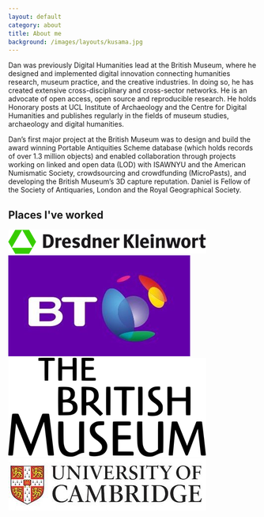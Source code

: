 ```yaml
---
layout: default
category: about
title: About me
background: /images/layouts/kusama.jpg
---
```

Dan was previously Digital Humanities lead at the British Museum, where he designed and implemented digital innovation connecting humanities research, museum practice, and the creative industries. In doing so, he has created extensive cross-disciplinary and cross-sector networks. He is an advocate of open access, open source and reproducible research. He holds Honorary posts at UCL Institute of Archaeology and the Centre for Digital Humanities and publishes regularly in the fields of museum studies, archaeology and digital humanities.

Dan’s first major project at the British Museum was to design and build the award winning Portable Antiquities Scheme database (which holds records of over 1.3 million objects) and enabled collaboration through projects working on linked and open data (LOD) with ISAWNYU and the American Numismatic Society, crowdsourcing and crowdfunding (MicroPasts), and developing the British Museum’s 3D capture reputation. Daniel is Fellow of the Society of Antiquaries, London and the Royal Geographical Society.

## Places I've worked

<div class="row d-flex flex-wrap align-items-center">

<div class="col align-middle"><img src="/images/Dresdner-kleinwort.png" class="img-fluid" /></div>

<div class="col align-middle"><img src="/images/BT.jpg" class="img-fluid" /></div>

<div class="col align-middle"><img src="/images/british-museum.png" class="img-fluid" /></div>

<div class="col align-middle"><img src="/images/cam.jpg" class="img-fluid" /></div>

</div>
